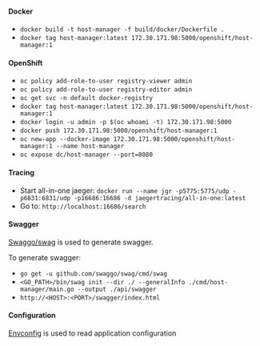 #### Docker
* `docker build -t host-manager -f build/docker/Dockerfile .`
* `docker tag host-manager:latest 172.30.171.98:5000/openshift/host-manager:1`

#### OpenShift
* `oc policy add-role-to-user registry-viewer admin`
* `oc policy add-role-to-user registry-editor admin`
* `oc get svc -n default docker-registry`
* `docker tag host-manager:latest 172.30.171.98:5000/openshift/host-manager:1`
* `docker login -u admin -p $(oc whoami -t) 172.30.171.98:5000`
* `docker push 172.30.171.98:5000/openshift/host-manager:1`
* `oc new-app --docker-image 172.30.171.98:5000/openshift/host-manager:1 --name host-manager`
* `oc expose dc/host-manager --port=8080`

#### Tracing
* Start all-in-one jaeger: `docker run --name jgr -p5775:5775/udp -p6831:6831/udp -p16686:16686 -d jaegertracing/all-in-one:latest`
* Go to: `http://localhost:16686/search`

#### Swagger
[Swaggo/swag][swaggo] is used to generate swagger.

To generate swagger:
* `go get -u github.com/swaggo/swag/cmd/swag`
* `<GO_PATH>/bin/swag init --dir ./ --generalInfo ./cmd/host-manager/main.go --output ./api/swagger`
* `http://<HOST>:<PORT>/swagger/index.html`

#### Configuration
[Envconfig][envconfig] is used to read application configuration

[envconfig]: https://github.com/kelseyhightower/envconfig
[swaggo]: https://github.com/swaggo/swag